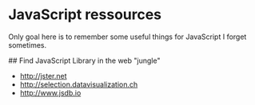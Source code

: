 JavaScript ressources
=====================

Only goal here is to remember some useful things for JavaScript I forget sometimes.

## Find JavaScript Library in the web "jungle" 

 * http://jster.net
 * http://selection.datavisualization.ch
 * http://www.jsdb.io
 
 

